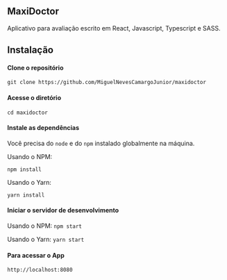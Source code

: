 ## MaxiDoctor

Aplicativo para avaliação escrito em React, Javascript, Typescript e SASS.

## Instalação

#### Clone o repositório  


`git clone https://github.com/MiguelNevesCamargoJunior/maxidoctor`


#### Acesse o diretório


`cd maxidoctor`

#### Instale as dependências 

Você precisa do `node` e do `npm` instalado globalmente na máquina.


Usando o NPM:

`npm install`  

Usando o Yarn:

`yarn install`  

#### Iniciar o servidor de desenvolvimento 

Usando o NPM:
`npm start`  

Usando o Yarn:
`yarn start`

#### Para acessar o App 

`http://localhost:8080`  
